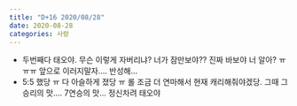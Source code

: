 ```yaml
---
title: "D+16 2020/08/28"
date: 2020-08-28
categories: 사랑
---
```

- 두번째다 태오야. 무슨 이렇게 자버리냐? 너가 잠만보야?? 진짜 바보야 너 알아? ㅠㅠㅠ 앞으로 이러지말자.... 반성해...
- 5:5 했당 ㅠ 다 아슬하게 졌당 ㅠ 롤 조금 더 연마해서 현재 캐리해줘야겠당. 그때 그 승리의 맛.... 7연승의 맛... 정신차려 태오야
